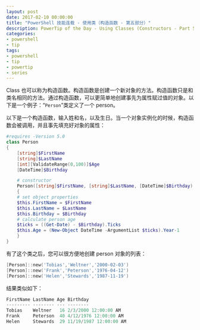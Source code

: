 ```yaml
---
layout: post
date: 2017-02-10 00:00:00
title: "PowerShell 技能连载 - 使用类（构造函数 - 第五部分）"
description: PowerTip of the Day - Using Classes (Constructors - Part 5)
categories:
- powershell
- tip
tags:
- powershell
- tip
- powertip
- series
---
```

Class 也可以称为构造函数。构造函数是创建一个新对象的方法。构造函数只是和类名相同的方法。通过构造函数，可以更简单地创建事先为属性赋过值的对象。以下是一个例子：“`Person`”类定义了一个 person。

以下是一个构造函数，输入姓和名，以及生日。当一个对象实例化的时候，构造函数会被调用，并且事先填充好对象的属性：

```powershell
#requires -Version 5.0
class Person
{
    [string]$FirstName
    [string]$LastName
    [int][ValidateRange(0,100)]$Age
    [DateTime]$Birthday

    # constructor
    Person([string]$FirstName, [string]$LastName, [DateTime]$Birthday)
    {
    # set object properties
    $this.FirstName = $FirstName
    $this.LastName = $LastName
    $this.Birthday = $Birthday
    # calculate person age
    $ticks = ((Get-Date) - $Birthday).Ticks
    $this.Age = (New-Object DateTime -ArgumentList $ticks).Year-1
    }
}
```

有了这个类之后，您可以很方便地创建 person 对象的列表：

```powershell
[Person]::new('Tobias','Weltner','2000-02-03')
[Person]::new('Frank','Peterson','1976-04-12')
[Person]::new('Helen','Stewards','1987-11-19')
```

结果类似如下：

```powershell
FirstName LastName Age Birthday
--------- -------- --- --------
Tobias    Weltner   16 2/3/2000 12:00:00 AM
Frank     Peterson  40 4/12/1976 12:00:00 AM
Helen     Stewards  29 11/19/1987 12:00:00 AM
```

<!--本文国际来源：[Using Classes (Constructors - Part 5)](http://community.idera.com/powershell/powertips/b/tips/posts/using-classes-constructors-part-5)-->
